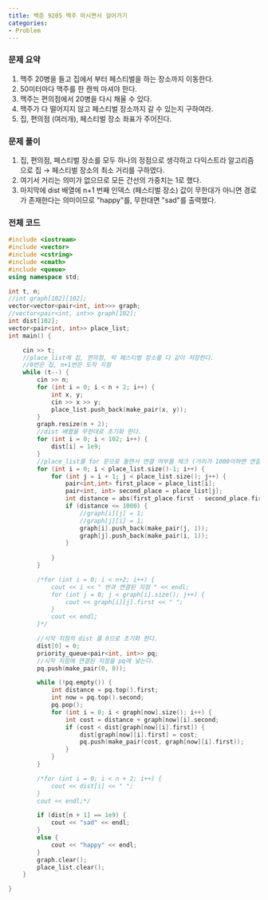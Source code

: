 ```yaml
---
title: 백준 9205 맥주 마시면서 걸어가기
categories:
- Problem
---
```

### 문제 요약

1. 맥주 20병을 들고 집에서 부터 페스티벌을 하는 장소까지 이동한다.
2. 50미터마다 맥주를 한 캔씩 마셔야 한다.
3. 맥주는 편의점에서 20병을 다시 채울 수 있다.
4. 맥주가 다 떨어지지 않고 페스티벌 장소까지 갈 수 있는지 구하여라.
5. 집, 편의점 (여러개), 페스티벌 장소 좌표가 주어진다.

### 문제 풀이

1. 집, 편의점, 페스티벌 장소를 모두 하나의 정점으로 생각하고 다익스트라 알고리즘으로 집 → 페스티벌 장소의 최소 거리를 구하였다.
2. 여기서 거리는 의미가 없으므로 모든 간선의 가중치는 1로 했다.
3. 마지막에 dist 배열에 n+1 번째 인덱스 (페스티벌 장소) 값이 무한대가 아니면 경로가 존재한다는 의미이므로 "happy"를, 무한대면 "sad"를 출력했다.

### 전체 코드

```cpp
#include <iostream>
#include <vector>
#include <cstring>
#include <cmath>
#include <queue>
using namespace std;

int t, n;
//int graph[102][102];
vector<vector<pair<int, int>>> graph;
//vector<pair<int, int>> graph[102];
int dist[102];
vector<pair<int, int>> place_list;
int main() {

	cin >> t;
	//place_list에 집, 편의점, 락 페스티벌 장소를 다 같이 저장한다.
	//0번은 집, n+1번은 도착 지점
	while (t--) {
		cin >> n;
		for (int i = 0; i < n + 2; i++) {
			int x, y;
			cin >> x >> y;
			place_list.push_back(make_pair(x, y));
		}
		graph.resize(n + 2);
		//dist 배열을 무한대로 초기화 한다.
		for (int i = 0; i < 102; i++) {
			dist[i] = 1e9;
		}
		//place_list를 for 문으로 돌면서 연결 여부를 체크 (거리가 1000이하면 연결 되어있다고 본다.)
		for (int i = 0; i < place_list.size()-1; i++) {
			for (int j = i + 1; j < place_list.size(); j++) {
				pair<int,int> first_place = place_list[i];
				pair<int, int> second_place = place_list[j];
				int distance = abs(first_place.first - second_place.first) + abs(first_place.second - second_place.second);
				if (distance <= 1000) {
					//graph[i][j] = 1;
					//graph[j][i] = 1;
					graph[i].push_back(make_pair(j, 1));
					graph[j].push_back(make_pair(i, 1));
				}
			
			}
		}

		/*for (int i = 0; i < n+2; i++) {
			cout << i << " 번과 연결된 지점 " << endl;
			for (int j = 0; j < graph[i].size(); j++) {
				cout << graph[i][j].first << " ";
			}
			cout << endl;
		}*/

		//시작 지점의 dist 를 0으로 초기화 한다.
		dist[0] = 0;
		priority_queue<pair<int, int>> pq;
		//시작 지점에 연결된 지점을 pq에 넣는다.
		pq.push(make_pair(0, 0));

		while (!pq.empty()) {
			int distance = pq.top().first;
			int now = pq.top().second;
			pq.pop();
			for (int i = 0; i < graph[now].size(); i++) {
				int cost = distance + graph[now][i].second;
				if (cost < dist[graph[now][i].first]) {
					dist[graph[now][i].first] = cost;
					pq.push(make_pair(cost, graph[now][i].first));
				}
			}
		}

		/*for (int i = 0; i < n + 2; i++) {
			cout << dist[i] << " ";
		}
		cout << endl;*/

		if (dist[n + 1] == 1e9) {
			cout << "sad" << endl;
		} 
		else {
			cout << "happy" << endl;
		}
		graph.clear();
		place_list.clear();
	}

}
```